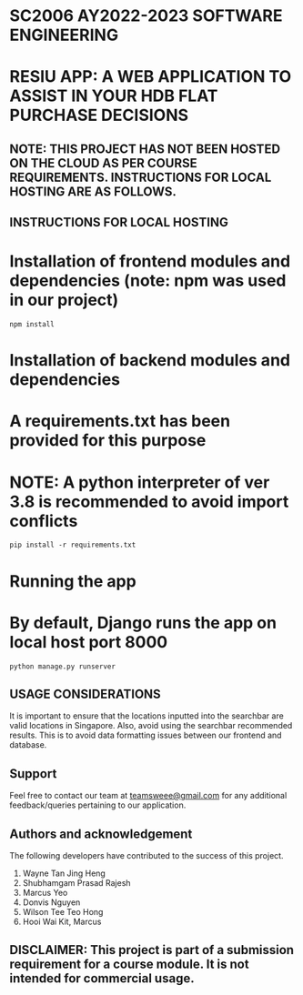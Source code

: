 # SC2006 AY2022-2023 SOFTWARE ENGINEERING
# RESIU APP: A WEB APPLICATION TO ASSIST IN YOUR HDB FLAT PURCHASE DECISIONS

## NOTE: THIS PROJECT HAS NOT BEEN HOSTED ON THE CLOUD AS PER COURSE REQUIREMENTS. INSTRUCTIONS FOR LOCAL HOSTING ARE AS FOLLOWS.

## INSTRUCTIONS FOR LOCAL HOSTING

# Installation of frontend modules and dependencies (note: npm was used in our project)
```
npm install 
``` 
 
 # Installation of backend modules and dependencies
 # A requirements.txt has been provided for this purpose
 # NOTE: A python interpreter of ver 3.8 is recommended to avoid import conflicts 
```
pip install -r requirements.txt
```

# Running the app 
# By default, Django runs the app on local host port 8000
```
python manage.py runserver
```

## USAGE CONSIDERATIONS
It is important to ensure that the locations inputted into the searchbar are valid locations in Singapore. Also, avoid using the searchbar recommended results. This is to avoid data formatting issues between our frontend and database. 

## Support
Feel free to contact our team at teamsweee@gmail.com for any additional feedback/queries pertaining to our application. 

## Authors and acknowledgement
The following developers have contributed to the success of this project.
1. Wayne Tan Jing Heng
2. Shubhamgam Prasad Rajesh
3. Marcus Yeo 
4. Donvis Nguyen
5. Wilson Tee Teo Hong
6. Hooi Wai Kit, Marcus

## DISCLAIMER: This project is part of a submission requirement for a course module. It is not intended for commercial usage. 
